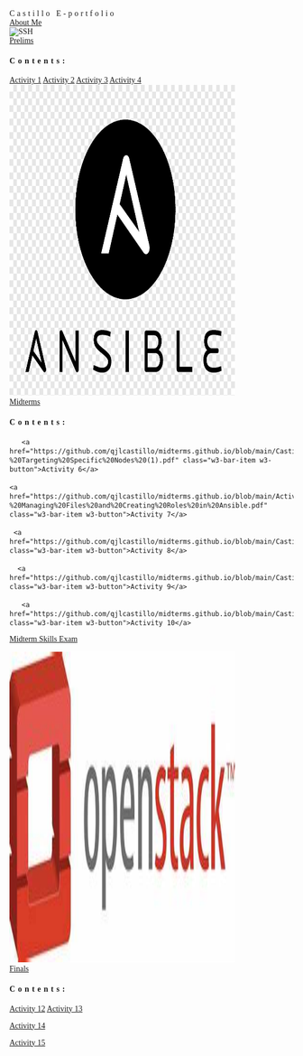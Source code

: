 <html>
<head>
<title>W3.CSS Template</title>
<meta charset="UTF-8">
<meta name="viewport" content="width=device-width, initial-scale=1">
<link rel="stylesheet" href="https://www.w3schools.com/w3css/4/w3.css">
<style>
body {font-family: "Times New Roman", Georgia, Serif;}
h1, h2, h3, h4, h5, h6 {
  font-family: "Playfair Display";
  letter-spacing: 5px;
}
</style>
</head>
<body>

<!-- Navbar (sit on top) -->
<div class="w3-top">
  <div class="w3-bar w3-white w3-padding w3-card" style="letter-spacing:4px;">
    <a>Castillo E-portfolio</a>
    <!-- Right-sided navbar links. Hide them on small screens -->
  </div>
</div>


<!-- Page content -->
<div class="w3-right w3-hide-small">
      <a href="https://qjlcastillo.github.io/About-me.github.io/" class="w3-xxlarge w3-button">About Me</a>
    </div>




<!-- Prelim Section -->
<div class="w3-row w3-padding-64" id="about">
  <div class="w3-col m6 w3-padding-large w3-hide-small">
    <img src="https://github.com/qjlcastillo/qjlcastillo.github.io/raw/main/aa.png" class="w3-round w3-image w3-opacity-min" alt="SSH" width="400" height="550">
  </div>
  <div class="w3-row w3-padding-64" id="menu">
    <a href="https://qjlcastillo.github.io/Prelims.github.io/" class="w3-xxlarge w3-button">Prelims</a>
    <h4>Contents:</h4>
    <a href="https://github.com/qjlcastillo/Prelims.github.io/raw/main/Activity%201%20-%20Creating%20Virtual%20Machines%20in%20Microsoft%20Azure-1%20(3).pdf" class="w3-bar-item w3-button">Activity 1</a>
    <a href="https://github.com/qjlcastillo/Prelims.github.io/raw/main/Castillo_Activity%202%20-%20SSH%20Key-Based%20Authentication%20and%20GIT%20Setup-1-1%20(1).pdf" class="w3-bar-item w3-button">Activity 2</a>
    <a href="https://github.com/qjlcastillo/Prelims.github.io/raw/main/Castillo_Activity%203%20-%20Install%20SSH%20server%20on%20CentOS%20or%20RHEL%208%20(3).pdf" class="w3-bar-item w3-button">Activity 3</a>
    <a href="https://github.com/qjlcastillo/Prelims.github.io/raw/main/Castillo_Activity%204%20-%20Running%20Elevated%20Ad%20hoc%20Commands-1%20(1).pdf" class="w3-bar-item w3-button">Activity 4</a>
  </div>

  <!-- Midterm section -->
  <div class="w3-row w3-padding-64" id="about">
    <div class="w3-col m6 w3-padding-large w3-hide-small">
      <img src="https://github.com/qjlcastillo/qjlcastillo.github.io/raw/main/bb.png" class="w3-round w3-image w3-opacity-min" alt="Ansible" width="400" height="550">
    </div>
    <div class="w3-row w3-padding-64" id="menu">
      <div class="w3-col l6 w3-padding-large">
        <a href="https://qjlcastillo.github.io/midterms.github.io/" class="w3-xxlarge w3-button">Midterms</a>
        <h4>Contents:</h4>
        
       <a href="https://github.com/qjlcastillo/midterms.github.io/blob/main/Castillo_Activity%206%20-%20Targeting%20Specific%20Nodes%20(1).pdf" class="w3-bar-item w3-button">Activity 6</a>

    <a href="https://github.com/qjlcastillo/midterms.github.io/blob/main/Activity%207%20-%20Managing%20Files%20and%20Creating%20Roles%20in%20Ansible.pdf" class="w3-bar-item w3-button">Activity 7</a>

     <a href="https://github.com/qjlcastillo/midterms.github.io/blob/main/Castillo_Activity%208_%20Install%2C%20Configure%2C%20and%20Manage%20Availability%20Monitoring%20tools%20%20(1).pdf" class="w3-bar-item w3-button">Activity 8</a>

      <a href="https://github.com/qjlcastillo/midterms.github.io/blob/main/Castillo_Activity%209_%20Install%2C%20Configure%2C%20and%20Manage%20Performance%20Monitoring%20tools.pdf" class="w3-bar-item w3-button">Activity 9</a>

       <a href="https://github.com/qjlcastillo/midterms.github.io/blob/main/Castillo_Activity%2010_%20Install%2C%20Configure%2C%20and%20Manage%20Log%20Monitoring%20tools.pdf" class="w3-bar-item w3-button">Activity 10</a>
       
<a href="https://github.com/qjlcastillo/midterms.github.io/blob/main/Castillo_Midterm%20Skills%20Exam%20-%20CPE%20232%20.pdf" class="w3-bar-item w3-button">Midterm Skills Exam</a>

<!-- Final section -->
<div class="w3-row w3-padding-64" id="about">
<div class="w3-col m6 w3-padding-large w3-hide-small">
 <img src="https://github.com/qjlcastillo/qjlcastillo.github.io/blob/main/cc.jpg" class="w3-round w3-image w3-opacity-min" alt="OpenStack" width="400" height="550">
  </div>
<div class="w3-row w3-padding-64" id="menu"> <div class="w3-col l6 w3-padding-large"> <a href="https://qjlcastillo.github.io/Finals.github.io/" class="w3-xxlarge w3-button">Finals</a>
<h4>Contents:</h4>
<a href="https://github.com/qjlcastillo/Finals.github.io/blob/main/Castillo_Activity%2012%20Build%20a%20Sample%20Web%20App%20in%20a%20Docker%20Container.pdf" class="w3-bar-item w3-button">Activity 12</a>
<a href="https://github.com/qjlcastillo/Finals.github.io/blob/main/Group2_Activity%2013%20-%20OpenStack%20Prerequisite%20Installation.docx.pdf" class="w3-bar-item w3-button">Activity 13</a>

<a href="https://github.com/qjlcastillo/Finals.github.io/blob/main/GROUP2_Activity-14-OpenStack-Installation-Keystone-Glance-Nova-1.pdf" class="w3-bar-item w3-button">Activity 14</a>

<a href="https://github.com/qjlcastillo/Finals.github.io/blob/main/Group%202_Activity%2015-%20OpenStack%20Installation%20(Neutron%2C%20Horizon%2C%20Cinder).pdf" class="w3-bar-item w3-button">Activity 15</a>

